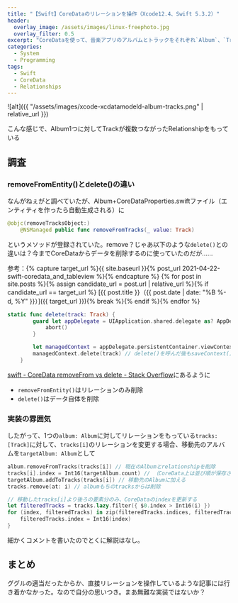 ```yaml
---
title: "【Swift】CoreDataのリレーションを操作（Xcode12.4、Swift 5.3.2）"
header:
  overlay_image: /assets/images/linux-freephoto.jpg
  overlay_filter: 0.5
excerpt: "CoreDataを使って、音楽アプリのアルバムとトラックをそれぞれ`Album`、`Track`エンティティとして管理しているが、トラックを現在のアルバムから別のアルバムに移動させたくなった。"
categories:
  - System
  - Programming
tags:
  - Swift
  - CoreData
  - Relationships
---
```


![alt]({{ "/assets/images/xcode-xcdatamodeld-album-tracks.png" | relative_url }})
<figcaption>こんな感じで、Album1つに対してTrackが複数つながったRelationshipをもっている</figcaption>

## 調査

### removeFromEntity()とdelete()の違い

なんがねぇがと調べていたが、Album+CoreDataProperties.swiftファイル（エンティティを作ったら自動生成される）に

```swift
@objc(removeTracksObject:)
    @NSManaged public func removeFromTracks(_ value: Track)
```

というメソッドが登録されていた。remove？じゃあ以下のような`delete()`との違いは？今までCoreDataからデータを削除するのに使っていたのだが……

参考：{% capture target_url %}{{ site.baseurl }}{% post_url 2021-04-22-swift-coredata_and_tableview %}{% endcapture %}
{% for post in site.posts %}{% assign candidate_url = post.url | relative_url %}{% if candidate_url == target_url %}
[{{ post.title }}（{{ post.date | date: "%B %-d, %Y" }}）]({{ target_url }}){% break %}{% endif %}{% endfor %}

```swift
static func delete(track: Track) {
        guard let appDelegate = UIApplication.shared.delegate as? AppDelegate else {
            abort()
        }

        let managedContext = appDelegate.persistentContainer.viewContext
        managedContext.delete(track) // delete()を呼んだ後もsaveContext()されるまでは確定されない
    }
```

[swift - CoreData removeFrom vs delete - Stack Overflow](https://stackoverflow.com/questions/58920544/coredata-removefrom-vs-delete)にあるように

- `removeFromEntity()`はリレーションのみ削除
- `delete()`はデータ自体を削除

### 実装の雰囲気

したがって、1つの`album: Album`に対してリレーションをもっている`tracks: [Track]`に対して、`tracks[i]`のリレーションを変更する場合、移動先のアルバムを`targetAlbum: Album`として

```swift
album.removeFromTracks(tracks[i]) // 現在のAlbumとrelationshipを削除
tracks[i].index = Int16(targetAlbum.count) // （CoreData上は並び順が保存されないのでAttributeとしてindexを加えている場合、`tracks[i].index`を変更する。この場合は移動先末尾に加えられることになる。）
targetAlbum.addToTracks(tracks[i]) // 移動先のAlbumに加える
tracks.remove(at: i) // albumもちのtracksからは削除

// 移動したtracks[i]より後ろの要素分のみ、CoreDataのindexを更新する
let filteredTracks = tracks.lazy.filter({ $0.index > Int16(i) })
for (index, filteredTracks) in zip(filteredTracks.indices, filteredTracks) { // filteredTracks.enumerated()ではindexが必ず0から始まってしまうのでzip()を使う
    filteredTracks.index = Int16(index)
}
```

細かくコメントを書いたのでとくに解説はなし。

## まとめ

ググルの適当だったからか、直接リレーションを操作しているような記事には行き着かなかった。なので自分の思いつき。まあ無難な実装ではないか？
